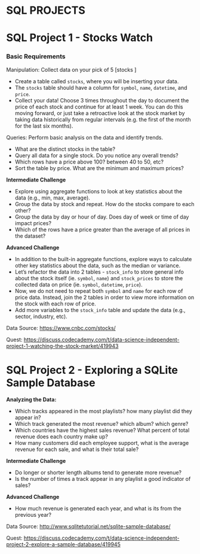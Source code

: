 # SQL PROJECTS

# SQL Project 1 - Stocks Watch
### Basic Requirements

Manipulation: Collect data on your pick of 5 [stocks ]
* Create a table called `stocks`, where you will be inserting your data.
* The `stocks` table should have a column for `symbol`, `name`, `datetime`, and `price`.
* Collect your data! Choose 3 times throughout the day to document the price of each stock and continue for at least 1 week. You can do this moving forward, or just take a retroactive look at the stock market by taking data historically from regular intervals (e.g. the first of the month for the last six months).

Queries: Perform basic analysis on the data and identify trends.

* What are the distinct stocks in the table?
* Query all data for a single stock. Do you notice any overall trends?
* Which rows have a price above 100? between 40 to 50, etc?
* Sort the table by price. What are the minimum and maximum prices?

**Intermediate Challenge**

* Explore using aggregate functions to look at key statistics about the data (e.g., min, max, average).
* Group the data by stock and repeat. How do the stocks compare to each other?
* Group the data by day or hour of day. Does day of week or time of day impact prices?
* Which of the rows have a price greater than the average of all prices in the dataset?

**Advanced Challenge**

* In addition to the built-in aggregate functions, explore ways to calculate other key statistics about the data, such as the median or variance.
* Let’s refactor the data into 2 tables - `stock_info` to store general info about the stock itself (ie. `symbol`, `name`) and `stock_prices` to store the collected data on price (ie. `symbol`, `datetime`, `price`).
* Now, we do not need to repeat both `symbol` and `name` for each row of price data. Instead, join the 2 tables in order to view more information on the stock with each row of price.
* Add more variables to the `stock_info` table and update the data (e.g., sector, industry, etc).

Data Source: https://www.cnbc.com/stocks/

Quest: https://discuss.codecademy.com/t/data-science-independent-project-1-watching-the-stock-market/419943


# SQL Project 2 - Exploring a SQLite Sample Database
**Analyzing the Data:**

* Which tracks appeared in the most playlists? how many playlist did they appear in?
* Which track generated the most revenue? which album? which genre?
* Which countries have the highest sales revenue? What percent of total revenue does each country make up?
* How many customers did each employee support, what is the average revenue for each sale, and what is their total sale?

**Intermediate Challenge**

* Do longer or shorter length albums tend to generate more revenue?
* Is the number of times a track appear in any playlist a good indicator of sales?


**Advanced Challenge**

* How much revenue is generated each year, and what is its from the previous year?
 
Data Source: http://www.sqlitetutorial.net/sqlite-sample-database/


Quest: https://discuss.codecademy.com/t/data-science-independent-project-2-explore-a-sample-database/419945
